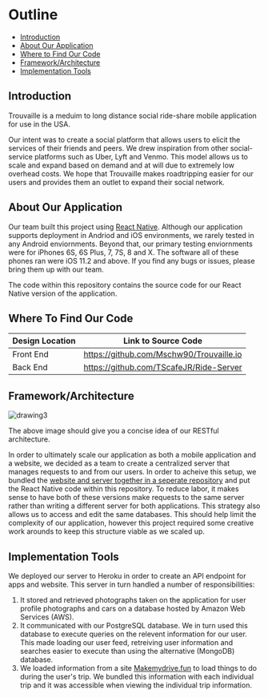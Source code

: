 # Outline
- [Introduction](https://github.com/Mschw90/Trouvaille.io#introduction)
- [About Our Application](https://github.com/Mschw90/Trouvaille.io#about-our-application)
- [Where to Find Our Code](https://github.com/Mschw90/Trouvaille.io#where-to-find-our-code)
- [Framework/Architecture](https://github.com/Mschw90/Trouvaille.io#frameworkarchitecture)
- [Implementation Tools](https://github.com/Mschw90/Trouvaille.io#implementation-tools)

## Introduction
Trouvaille is a meduim to long distance social ride-share mobile application for use in the USA. 

Our intent was to create a social platform that allows users to elicit the services of their friends and peers. We drew inspiration from other social-service platforms such as Uber, Lyft and Venmo. This model allows us to scale and expand based on demand and at will due to extremely low overhead costs. We hope that Trouvaille makes roadtripping easier for our users and provides them an outlet to expand their social network. 

## About Our Application
Our team built this project using [React Native](https://facebook.github.io/react-native/). Although our application supports deployment in Andriod and iOS environments, we rarely tested in any Android enviornments. Beyond that, our primary testing enviornments were for iPhones 6S, 6S Plus, 7, 7S, 8 and X. The software all of these phones ran were iOS 11.2 and above. If you find any bugs or issues, please bring them up with our team.  

The code within this repository contains the source code for our React Native version of the application.

## Where To Find Our Code
| Design Location | Link to Source Code |
| --- | --- |
| Front End | https://github.com/Mschw90/Trouvaille.io |
| Back End | https://github.com/TScafeJR/Ride-Server |


## Framework/Architecture
![drawing3](https://user-images.githubusercontent.com/30609097/34425078-c35435be-ebdd-11e7-912e-6a8b551ed9fb.png)

The above image should give you a concise idea of our RESTful architecture.

In order to ultimately scale our application as both a mobile application and a website, we decided as a team to create a centralized server that manages requests to and from our users. In order to acheive this setup, we bundled the [website and server together in a seperate repository](https://github.com/TScafeJR/Ride-Server) and put the React Native code within this repository. To reduce labor, it makes sense to have both of these versions make requests to the same server rather than writing a different server for both applications. This strategy also allows us to access and edit the same databases. This should help limit the complexity of our application, however this project required some creative work arounds to keep this structure viable as we scaled up.

## Implementation Tools
We deployed our server to Heroku in order to create an API endpoint for apps and website. This server in turn handled a number of responsibilities:
  1. It stored and retrieved photographs taken on the application for user profile photographs and cars on a database hosted by Amazon Web Services (AWS).
  2. It communicated with our PostgreSQL database. We in turn used this database to execute queries on the relevent information for our user. This made loading our user feed, retreiving user information and searches easier to execute than using the alternative (MongoDB) database.
  3. We loaded information from a site [Makemydrive.fun](Makemydrive.fun) to load things to do during the user's trip. We bundled this information with each individual trip and it was accessible when viewing the individual trip information.




